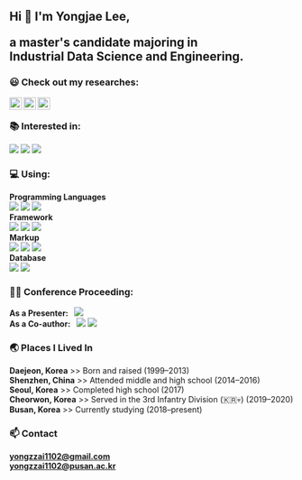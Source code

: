 <h2 align="left">
  Hi 👋 I'm Yongjae Lee, <p>a master's candidate majoring in <br>Industrial Data Science and Engineering.<br> </p>
</h2>

### 😃 Check out my researches: <br>

<a href="https://www.linkedin.com/in/yongjae-lee-93b935312/" target="_blank">
  <img align="left" alt="yongjae's Linkedin" width="22px" src="https://cdn.simpleicons.org/linkedin" />
</a>
<a href="https://scholar.google.com/citations?hl=ko&view_op=list_works&gmla=ANZ5fUPSdL5mxyAkNjrQWER1xZodgDUTeZJaelg7etHqZcwFdaCOX21XqFxEzP_stkcVL717xzQCdIyssS9LGhRniTBvACmSZ-QPM17zJpqjz8sTLtK-3x4ArIXL0Ng&user=YxFIm0AAAAAJ" target="_blank">
  <img align="left" alt="yongjae's Scholar" width="22px" src="https://cdn.simpleicons.org/googlescholar" />
</a>
<a href="https://www.researchgate.net/profile/Yongjae-Lee-14?ev=hdr_xprf" target="_blank">
  <img align="left" alt="yongjae's researchgate" width="22px" src="https://cdn.simpleicons.org/researchgate" />
</a>
<br>

### 📚 Interested in: <br>
<span>
<img src="https://img.shields.io/badge/Business Process Management-8c95f0?style=flat&logo=Protractor&logoColor=black"/>
<img src="https://img.shields.io/badge/Process Mining-8c95f0?style=flat&logo=Databricks&logoColor=black"/>
<img src="https://img.shields.io/badge/Graph Data Science-8c95f0?style=flat&logo=GraphQL&logoColor=black"/>
</span>

### 💻 Using: <br>
**Programming Languages** <br>
<span>
<img src="https://img.shields.io/badge/Python-1C69B9?style=flat&logo=Python&logoColor=white"/>
<img src="https://img.shields.io/badge/JavaScript-F7DF1E?style=flat&logo=javascript&logoColor=black"/>
<img src="https://img.shields.io/badge/Go-00ADD8?style=flat&logo=go&logoColor=white"/>
</span>
<br>
**Framework** <br>
<span>
<img src="https://img.shields.io/badge/PyTorch-B7150F?style=flat&logo=PyTorch&logoColor=white"/>
<img src="https://img.shields.io/badge/Node.js-339933?flat&logo=node.js&logoColor=white"/>
<img src="https://img.shields.io/badge/FastAPI-009688?flat&logo=fastapi&logoColor=white"/>
</span>
<br>
**Markup** <br>
<span>
<img src="https://img.shields.io/badge/HTML-E34F26?style=flat&logo=html5&logoColor=white"/>
<img src="https://img.shields.io/badge/CSS-1572B6?flat&logo=css3&logoColor=white"/>
<img src="https://img.shields.io/badge/LaTeX-919191?style=flat&logo=latex&logoColor=white"/>
</span>
<br>
**Database** <br>
<span>
<img src="https://img.shields.io/badge/PostgreSQL-4169E1?flat&logo=postgresql&logoColor=white"/>
<img src="https://img.shields.io/badge/Neo4j-008CC1?style=flat&logo=neo4j&logoColor=white"/>
</span>
<br>

### 🙋‍♂️ Conference Proceeding:
**As a Presenter:&nbsp;&nbsp;** <img src="https://img.shields.io/badge/LOGMS2023-ffffff?style=flat&logo=Google Scholar&logoColor=black"/><br>
**As a Co-author:&nbsp;&nbsp;** <img src="https://img.shields.io/badge/KIISS2023-ffffff?style=flat&logo=Google Scholar&logoColor=black"/>&nbsp;<img src="https://img.shields.io/badge/KIIE2024-ffffff?style=flat&logo=Google Scholar&logoColor=black"/>
<br>

### 🌏 Places I Lived In
**Daejeon, Korea** >> Born and raised (1999–2013)<br>
**Shenzhen, China** >> Attended middle and high school (2014–2016)<br>
**Seoul, Korea** >> Completed high school (2017)<br>
**Cheorwon, Korea** >> Served in the 3rd Infantry Division (🇰🇷💀) (2019–2020)<br>
**Busan, Korea** >> Currently studying (2018–present)<br>

### 📫 Contact <br>
**yongzzai1102@gmail.com**<br>
**yongzzai1102@pusan.ac.kr**<br>
